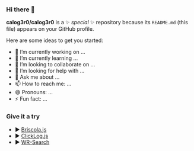 ### Hi there 👋


**calog3r0/calog3r0** is a ✨ _special_ ✨ repository because its `README.md` (this file) appears on your GitHub profile.

Here are some ideas to get you started:

- 🔭 I’m currently working on ...
- 🌱 I’m currently learning ...
- 👯 I’m looking to collaborate on ...
- 🤔 I’m looking for help with ...
- 💬 Ask me about ...
- 📫 How to reach me: ...
- 😄 Pronouns: ...
- ⚡ Fun fact: ...


### Give it a try

- ▶️ [Briscola.js](https://calog3r0.github.io/demo/briscola.js/index.html)
- ▶️ [ClickLog.js](https://calog3r0.github.io/demo/clicklog.js/index.html)
- ▶️ [WR-Search](https://addons.mozilla.org/en-US/firefox/addon/wordreference-dictionary/)
